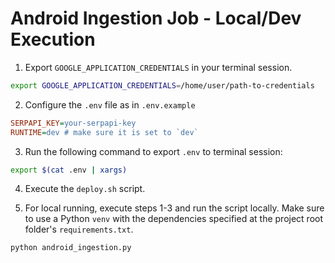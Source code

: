 # Android Ingestion Job - Local/Dev Execution

1. Export `GOOGLE_APPLICATION_CREDENTIALS` in your terminal session.

```bash
export GOOGLE_APPLICATION_CREDENTIALS=/home/user/path-to-credentials
```

2. Configure the `.env` file as in `.env.example`

```ini
SERPAPI_KEY=your-serpapi-key
RUNTIME=dev # make sure it is set to `dev`
```

3. Run the following command to export `.env` to terminal session:

```bash
export $(cat .env | xargs)
```

4. Execute the `deploy.sh` script.

5. For local running, execute steps 1-3 and run the script locally. Make sure to use a Python `venv`
with the dependencies specified at the project root folder's `requirements.txt`.

```bash
python android_ingestion.py
```